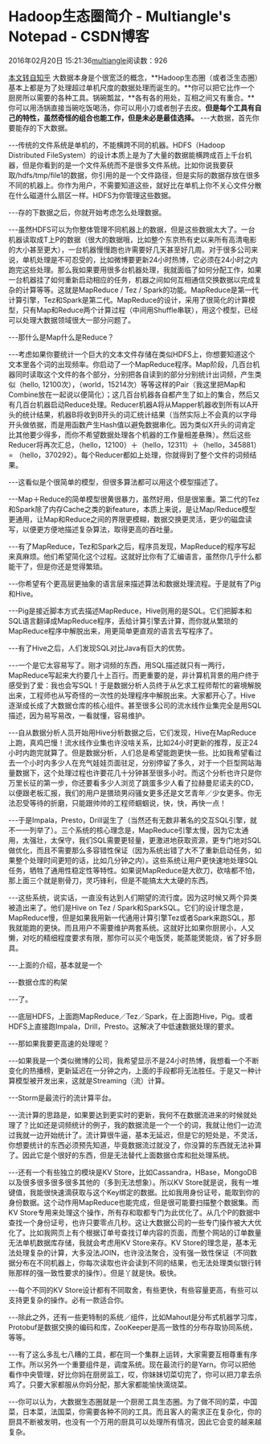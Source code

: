 
# Hadoop生态圈简介 - Multiangle's Notepad - CSDN博客


2016年02月20日 15:21:36[multiangle](https://me.csdn.net/u014595019)阅读数：926


[本文转自知乎](https://www.zhihu.com/question/27974418)
大数据本身是个很宽泛的概念，**Hadoop生态圈（或者泛生态圈）基本上都是为了处理超过单机尺度的数据处理而诞生的。**你可以把它比作一个厨房所以需要的各种工具。锅碗瓢盆，**各有各的用处，互相之间又有重合。**你可以用汤锅直接当碗吃饭喝汤，你可以用小刀或者刨子去皮。**但是每个工具有自己的特性，虽然奇怪的组合也能工作，但是未必是最佳选择。**
---大数据，首先你要能存的下大数据。

---传统的文件系统是单机的，不能横跨不同的机器。HDFS（Hadoop Distributed FileSystem）的设计本质上是为了大量的数据能横跨成百上千台机器，但是你看到的是一个文件系统而不是很多文件系统。比如你说我要获取/hdfs/tmp/file1的数据，你引用的是一个文件路径，但是实际的数据存放在很多不同的机器上。你作为用户，不需要知道这些，就好比在单机上你不关心文件分散在什么磁道什么扇区一样。HDFS为你管理这些数据。

---存的下数据之后，你就开始考虑怎么处理数据。

---虽然HDFS可以为你整体管理不同机器上的数据，但是这些数据太大了。一台机器读取成T上P的数据（很大的数据哦，比如整个东京热有史以来所有高清电影的大小甚至更大），一台机器慢慢跑也许需要好几天甚至好几周。对于很多公司来说，单机处理是不可忍受的，比如微博要更新24小时热博，它必须在24小时之内跑完这些处理。那么我如果要用很多台机器处理，我就面临了如何分配工作，如果一台机器挂了如何重新启动相应的任务，机器之间如何互相通信交换数据以完成复杂的计算等等。这就是MapReduce / Tez / Spark的功能。MapReduce是第一代计算引擎，Tez和Spark是第二代。MapReduce的设计，采用了很简化的计算模型，只有Map和Reduce两个计算过程（中间用Shuffle串联），用这个模型，已经可以处理大数据领域很大一部分问题了。

---那什么是Map什么是Reduce？

---考虑如果你要统计一个巨大的文本文件存储在类似HDFS上，你想要知道这个文本里各个词的出现频率。你启动了一个MapReduce程序。Map阶段，几百台机器同时读取这个文件的各个部分，分别把各自读到的部分分别统计出词频，产生类似（hello, 12100次），（world，15214次）等等这样的Pair（我这里把Map和Combine放在一起说以便简化）；这几百台机器各自都产生了如上的集合，然后又有几百台机器启动Reduce处理。Reducer机器A将从Mapper机器收到所有以A开头的统计结果，机器B将收到B开头的词汇统计结果（当然实际上不会真的以字母开头做依据，而是用函数产生Hash值以避免数据串化。因为类似X开头的词肯定比其他要少得多，而你不希望数据处理各个机器的工作量相差悬殊）。然后这些Reducer将再次汇总，（hello，12100）＋（hello，12311）＋（hello，345881）= （hello，370292）。每个Reducer都如上处理，你就得到了整个文件的词频结果。

---这看似是个很简单的模型，但很多算法都可以用这个模型描述了。

---Map＋Reduce的简单模型很黄很暴力，虽然好用，但是很笨重。第二代的Tez和Spark除了内存Cache之类的新feature，本质上来说，是让Map/Reduce模型更通用，让Map和Reduce之间的界限更模糊，数据交换更灵活，更少的磁盘读写，以便更方便地描述复杂算法，取得更高的吞吐量。

---有了MapReduce，Tez和Spark之后，程序员发现，MapReduce的程序写起来真麻烦。他们希望简化这个过程。这就好比你有了汇编语言，虽然你几乎什么都能干了，但是你还是觉得繁琐。

---你希望有个更高层更抽象的语言层来描述算法和数据处理流程。于是就有了Pig和Hive。

---Pig是接近脚本方式去描述MapReduce，Hive则用的是SQL。它们把脚本和SQL语言翻译成MapReduce程序，丢给计算引擎去计算，而你就从繁琐的MapReduce程序中解脱出来，用更简单更直观的语言去写程序了。

---有了Hive之后，人们发现SQL对比Java有巨大的优势。

---一个是它太容易写了。刚才词频的东西，用SQL描述就只有一两行，MapReduce写起来大约要几十上百行。而更重要的是，非计算机背景的用户终于感受到了爱：我也会写SQL！于是数据分析人员终于从乞求工程师帮忙的窘境解脱出来，工程师也从写奇怪的一次性的处理程序中解脱出来。大家都开心了。Hive逐渐成长成了大数据仓库的核心组件。甚至很多公司的流水线作业集完全是用SQL描述，因为易写易改，一看就懂，容易维护。

---自从数据分析人员开始用Hive分析数据之后，它们发现，Hive在MapReduce上跑，真鸡巴慢！流水线作业集也许没啥关系，比如24小时更新的推荐，反正24小时内跑完就算了。但是数据分析，人们总是希望能跑更快一些。比如我希望看过去一个小时内多少人在充气娃娃页面驻足，分别停留了多久，对于一个巨型网站海量数据下，这个处理过程也许要花几十分钟甚至很多小时。而这个分析也许只是你万里长征的第一步，你还要看多少人浏览了跳蛋多少人看了拉赫曼尼诺夫的CD，以便跟老板汇报，我们的用户是猥琐男闷骚女更多还是文艺青年／少女更多。你无法忍受等待的折磨，只能跟帅帅的工程师蝈蝈说，快，快，再快一点！

---于是Impala，Presto，Drill诞生了（当然还有无数非著名的交互SQL引擎，就不一一列举了）。三个系统的核心理念是，MapReduce引擎太慢，因为它太通用，太强壮，太保守，我们SQL需要更轻量，更激进地获取资源，更专门地对SQL做优化，而且不需要那么多容错性保证（因为系统出错了大不了重新启动任务，如果整个处理时间更短的话，比如几分钟之内）。这些系统让用户更快速地处理SQL任务，牺牲了通用性稳定性等特性。如果说MapReduce是大砍刀，砍啥都不怕，那上面三个就是剔骨刀，灵巧锋利，但是不能搞太大太硬的东西。

---这些系统，说实话，一直没有达到人们期望的流行度。因为这时候又两个异类被造出来了。他们是Hive on Tez / Spark和SparkSQL。它们的设计理念是，MapReduce慢，但是如果我用新一代通用计算引擎Tez或者Spark来跑SQL，那我就能跑的更快。而且用户不需要维护两套系统。这就好比如果你厨房小，人又懒，对吃的精细程度要求有限，那你可以买个电饭煲，能蒸能煲能烧，省了好多厨具。

---上面的介绍，基本就是一个

---数据仓库的构架

---了。

---底层HDFS，上面跑MapReduce／Tez／Spark，在上面跑Hive，Pig。或者HDFS上直接跑Impala，Drill，Presto。这解决了中低速数据处理的要求。

---那如果我要更高速的处理呢？

---如果我是一个类似微博的公司，我希望显示不是24小时热博，我想看一个不断变化的热播榜，更新延迟在一分钟之内，上面的手段都将无法胜任。于是又一种计算模型被开发出来，这就是Streaming（流）计算。

---Storm是最流行的流计算平台。

---流计算的思路是，如果要达到更实时的更新，我何不在数据流进来的时候就处理了？比如还是词频统计的例子，我的数据流是一个一个的词，我就让他们一边流过我就一边开始统计了。流计算很牛逼，基本无延迟，但是它的短处是，不灵活，你想要统计的东西必须预先知道，毕竟数据流过就没了，你没算的东西就无法补算了。因此它是个很好的东西，但是无法替代上面数据仓库和批处理系统。

---还有一个有些独立的模块是KV Store，比如Cassandra，HBase，MongoDB以及很多很多很多很多其他的（多到无法想象）。所以KV Store就是说，我有一堆键值，我能很快速滴获取与这个Key绑定的数据。比如我用身份证号，能取到你的身份数据。这个动作用MapReduce也能完成，但是很可能要扫描整个数据集。而KV Store专用来处理这个操作，所有存和取都专门为此优化了。从几个P的数据中查找一个身份证号，也许只要零点几秒。这让大数据公司的一些专门操作被大大优化了。比如我网页上有个根据订单号查找订单内容的页面，而整个网站的订单数量无法单机数据库存储，我就会考虑用KV Store来存。KV Store的理念是，基本无法处理复杂的计算，大多没法JOIN，也许没法聚合，没有强一致性保证（不同数据分布在不同机器上，你每次读取也许会读到不同的结果，也无法处理类似银行转账那样的强一致性要求的操作）。但是丫就是快。极快。

---每个不同的KV Store设计都有不同取舍，有些更快，有些容量更高，有些可以支持更复杂的操作。必有一款适合你。

---除此之外，还有一些更特制的系统／组件，比如Mahout是分布式机器学习库，Protobuf是数据交换的编码和库，ZooKeeper是高一致性的分布存取协同系统，等等。

---有了这么多乱七八糟的工具，都在同一个集群上运转，大家需要互相尊重有序工作。所以另外一个重要组件是，调度系统。现在最流行的是Yarn。你可以把他看作中央管理，好比你妈在厨房监工，哎，你妹妹切菜切完了，你可以把刀拿去杀鸡了。只要大家都服从你妈分配，那大家都能愉快滴烧菜。

---你可以认为，大数据生态圈就是一个厨房工具生态圈。为了做不同的菜，中国菜，日本菜，法国菜，你需要各种不同的工具。而且客人的需求正在复杂化，你的厨具不断被发明，也没有一个万用的厨具可以处理所有情况，因此它会变的越来越复杂。


